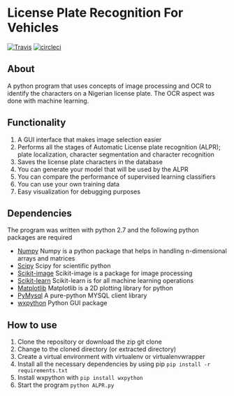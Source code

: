 # License Plate Recognition For Vehicles

[![Travis](https://travis-ci.org/femioladeji/License-Plate-Recognition-Nigerian-vehicles.png)](https://travis-ci.org/femioladeji/License-Plate-Recognition-Nigerian-vehicles)
[![circleci](https://circleci.com/gh/femioladeji/License-Plate-Recognition-Nigerian-vehicles.png)](https://circleci.com/gh/femioladeji/License-Plate-Recognition-Nigerian-vehicles)

## **About**
A python program that uses concepts of image processing and OCR to identify the characters on a Nigerian license plate. The OCR aspect was done with machine learning.

## **Functionality**
1. A GUI interface that makes image selection easier
2. Performs all the stages of Automatic License plate recognition (ALPR); plate localization, character segmentation and character recognition
3. Saves the license plate characters in the database
4. You can generate your model that will be used by the ALPR
5. You can compare the performance of supervised learning classifiers
6. You can use your own training data
7. Easy visualization for debugging purposes

## **Dependencies**
The program was written with python 2.7 and the following python packages are required
* [Numpy](http://docs.scipy.org/doc/numpy-1.10.0) Numpy is a python package that helps in handling n-dimensional arrays and matrices
* [Scipy](http://scipy.org) Scipy for scientific python
* [Scikit-image](http://scikit-image.org/) Scikit-image is a package for image processing
* [Scikit-learn](http://scikit-learn.org/) Scikit-learn is for all machine learning operations
* [Matplotlib](http://matplotlib.org) Matplotlib is a 2D plotting library for python
* [PyMysql](https://github.com/PyMYSQL/PyMYSQL) A pure-python MYSQL client library
* [wxpython](http//wxpython.org) Python GUI package

## **How to use**
1. Clone the repository or download the zip git clone
2. Change to the cloned directory (or extracted directory)
3. Create a virtual environment with virtualenv or virtualenvwrapper
4. Install all the necessary dependencies by using pip `pip install -r requirements.txt`
5. Install wxpython with `pip install wxpython`
6. Start the program `python ALPR.py`
